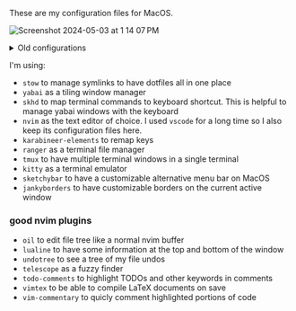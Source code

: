 These are my configuration files for MacOS.

![Screenshot 2024-05-03 at 1 14 07 PM](https://github.com/DomizianoScarcelli/dotfiles/assets/44399141/1831e63b-4f00-4e1d-9772-419afb83bae0)

<details>
  <summary>Old configurations</summary>
  <img src="https://github.com/DomizianoScarcelli/dotfiles/assets/44399141/70db3cb2-14ed-4e0e-bdf9-30829b27d955" />
</details>

I'm using:
- `stow` to manage symlinks to have dotfiles all in one place
- `yabai` as a tiling window manager
- `skhd` to map terminal commands to keyboard shortcut. This is helpful to manage yabai windows with the keyboard
- `nvim` as the text editor of choice. I used `vscode` for a long time so I also keep its configuration files here.
- `karabineer-elements` to remap keys
- `ranger` as a terminal file manager
- `tmux` to have multiple terminal windows in a single terminal
- `kitty` as a terminal emulator
- `sketchybar` to have a customizable alternative menu bar on MacOS
- `jankyborders` to have customizable borders on the current active window

### good nvim plugins

- `oil` to edit file tree like a normal nvim buffer
- `lualine` to have some information at the top and bottom of the window
- `undotree` to see a tree of my file undos
- `telescope` as a fuzzy finder
- `todo-comments` to highlight TODOs and other keywords in comments
- `vimtex` to be able to compile LaTeX documents on save
- `vim-commentary` to quicly comment highlighted portions of code

